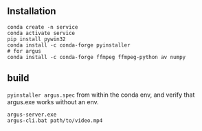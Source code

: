## Installation

```
conda create -n service
conda activate service
pip install pywin32
conda install -c conda-forge pyinstaller
# for argus
conda install -c conda-forge ffmpeg ffmpeg-python av numpy
```

## build

`pyinstaller argus.spec` from within the conda env, and verify that argus.exe works without an env.

```
argus-server.exe
argus-cli.bat path/to/video.mp4
```